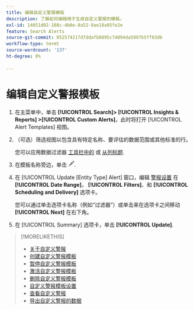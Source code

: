 ```yaml
---
title: 编辑自定义警报模板
description: 了解如何编辑用于生成自定义警报的模板。
exl-id: 14051d02-108c-4b0e-8a52-9ae18a95fe2e
feature: Search Alerts
source-git-commit: 052574217d7ddafb8895c74094da5997b5ff83db
workflow-type: tm+mt
source-wordcount: '137'
ht-degree: 0%

---
```


# 编辑自定义警报模板

1. 在主菜单中，单击 **[!UICONTROL Search]> [!UICONTROL Insights & Reports] >[!UICONTROL Custom Alerts]**，此时将打开 [!UICONTROL Alert Templates] 视图。

1. （可选）筛选视图以包含具有特定名称、要评估的数据范围或其他标准的行。

   您可以应用数据过滤器 [工具栏中的](/help/search-social-commerce/common-tasks/data-views/ad-hoc-settings/column-filter-apply-from-toolbar.md) 或 [从列标题](/help/search-social-commerce/common-tasks/data-views/ad-hoc-settings/column-filter-apply-from-column-heading.md).

1. 在模板名称旁边，单击 ![编辑](/help/search-social-commerce/assets/edit.png "编辑").

1. 在 [!UICONTROL Update \[Entity Type\] Alert] 窗口，编辑 [警报设置](alert-template-settings.md) 在 **[!UICONTROL Date Range]**， **[!UICONTROL Filters]**、和 **[!UICONTROL Scheduling and Delivery]** 选项卡。

   您可以通过单击选项卡名称（例如“过滤器”）或单击来在选项卡之间移动 **[!UICONTROL Next]** 在右下角。

1. 在 [!UICONTROL Summary] 选项卡，单击 **[!UICONTROL Update]**.

>[!MORELIKETHIS]
>
>* [关于自定义警报](alert-about.md)
>* [创建自定义警报模板](alert-template-create.md)
>* [暂停自定义警报模板](alert-template-pause.md)
>* [激活自定义警报模板](alert-template-activate.md)
>* [删除自定义警报模板](alert-template-delete.md)
>* [自定义警报模板设置](alert-template-settings.md)
>* [查看自定义警报](alert-view.md)
>* [导出自定义警报的数据](alert-export-data.md)
